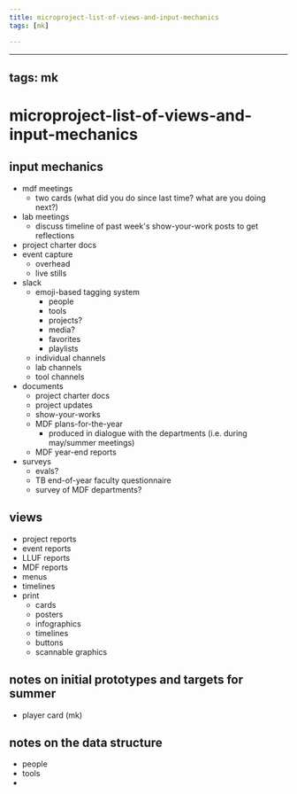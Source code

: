```yaml
---
title: microproject-list-of-views-and-input-mechanics
tags: [mk]

---
```


---
tags: mk
---

# microproject-list-of-views-and-input-mechanics

## input mechanics

- mdf meetings
    - two cards (what did you do since last time? what are you doing next?)
- lab meetings
    - discuss timeline of past week's show-your-work posts to get reflections
- project charter docs
- event capture
    - overhead
    - live stills
- slack
    - emoji-based tagging system
        - people
        - tools
        - projects?
        - media?
        - favorites
        - playlists
    - individual channels
    - lab channels
    - tool channels
- documents
    - project charter docs
    - project updates
    - show-your-works
    - MDF plans-for-the-year
        - produced in dialogue with the departments (i.e. during may/summer meetings)
    - MDF year-end reports
- surveys
    - evals?
    - TB end-of-year faculty questionnaire
    - survey of MDF departments? 

## views

- project reports
- event reports
- LLUF reports
- MDF reports
- menus
- timelines
- print
    - cards
    - posters
    - infographics
    - timelines
    - buttons
    - scannable graphics

## notes on initial prototypes and targets for summer

- player card (mk)



## notes on the data structure

- people
- tools
- 